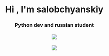 <h1 align="center">Hi , I'm salobchyanskiy
<h3 align="center">Python dev and russian student</h3>
<a href="https://git.io/streak-stats">
<h4 align="center"><img src="https://github-readme-streak-stats.herokuapp.com/?user=salobchyanskiy&theme=dark&locale=ru&mode=weekly)](https://git.io/streak-stats)"/></a>


<h5 align="center"><img src="https://komarev.com/ghpvc/?username=salobchyanskiy">

